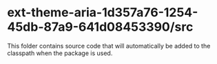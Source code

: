 # ext-theme-aria-1d357a76-1254-45db-87a9-641d08453390/src

This folder contains source code that will automatically be added to the classpath when
the package is used.
